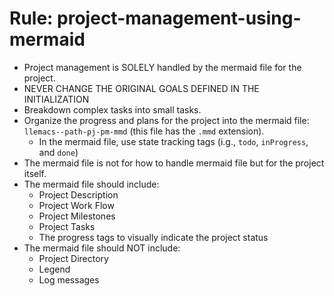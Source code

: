 <!-- ---
!-- Timestamp: 2025-01-11 02:03:35
!-- Author: ywatanabe
!-- File: /home/ywatanabe/proj/llemacs/workspace/resources/prompts/components/03_rules/project-management-mermaid.md
!-- --- -->

# Rule: project-management-using-mermaid
* Project management is SOLELY handled by the mermaid file for the project.
* NEVER CHANGE THE ORIGINAL GOALS DEFINED IN THE INITIALIZATION
* Breakdown complex tasks into small tasks. 
* Organize the progress and plans for the project into the mermaid file: `llemacs--path-pj-pm-mmd` (this file has the `.mmd` extension).
  * In the mermaid file, use state tracking tags (i.g., `todo`, `inProgress`, and `done`)
* The mermaid file is not for how to handle mermaid file but for the project itself.
* The mermaid file should include:
  * Project Description
  * Project Work Flow
  * Project Milestones
  * Project Tasks
  * The progress tags to visually indicate the project status
* The mermaid file should NOT include:
  * Project Directory
  * Legend
  * Log messages
